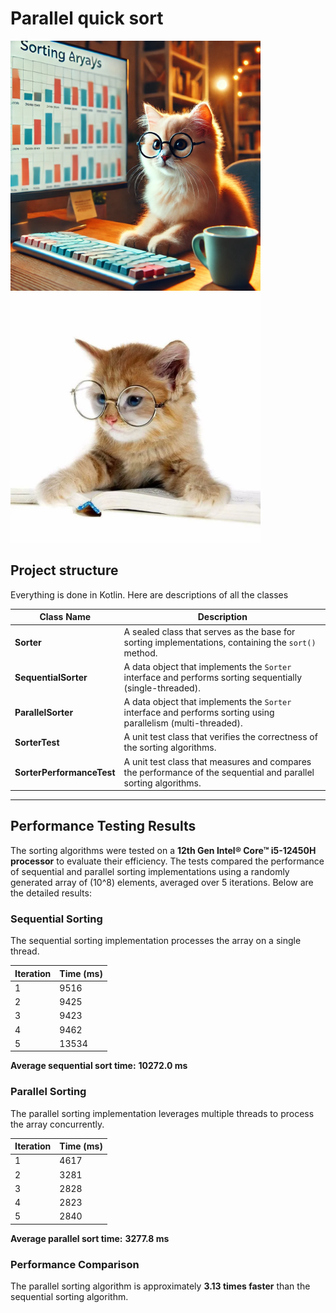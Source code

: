 # Parallel quick sort

<p align="start">
  <img src="pictures/img1.png" alt="Image 1" width="400"/>
  <img src="pictures/img2.png" alt="Image 2" width="400"/>
</p>



## Project structure
Everything is done in Kotlin. Here are descriptions of all the classes

| **Class Name**        | **Description**                                                                                      |
|------------------------|-----------------------------------------------------------------------------------------------------|
| **Sorter**            | A sealed class that serves as the base for sorting implementations, containing the `sort()` method. |
| **SequentialSorter**  | A data object that implements the `Sorter` interface and performs sorting sequentially (single-threaded). |
| **ParallelSorter**    | A data object that implements the `Sorter` interface and performs sorting using parallelism (multi-threaded). |
| **SorterTest**        | A unit test class that verifies the correctness of the sorting algorithms.                          |
| **SorterPerformanceTest** | A unit test class that measures and compares the performance of the sequential and parallel sorting algorithms. |

---

## Performance Testing Results

The sorting algorithms were tested on a **12th Gen Intel® Core™ i5-12450H processor** to evaluate their efficiency. The tests compared the performance of sequential and parallel sorting implementations using a randomly generated array of \(10^8\) elements, averaged over 5 iterations. Below are the detailed results:

### Sequential Sorting
The sequential sorting implementation processes the array on a single thread.

| **Iteration** | **Time (ms)** |
|---------------|---------------|
| 1             | 9516          |
| 2             | 9425          |
| 3             | 9423          |
| 4             | 9462          |
| 5             | 13534         |

**Average sequential sort time:** **10272.0 ms**

### Parallel Sorting
The parallel sorting implementation leverages multiple threads to process the array concurrently.

| **Iteration** | **Time (ms)** |
|---------------|---------------|
| 1             | 4617          |
| 2             | 3281          |
| 3             | 2828          |
| 4             | 2823          |
| 5             | 2840          |

**Average parallel sort time:** **3277.8 ms**

### Performance Comparison
The parallel sorting algorithm is approximately **3.13 times faster** than the sequential sorting algorithm.